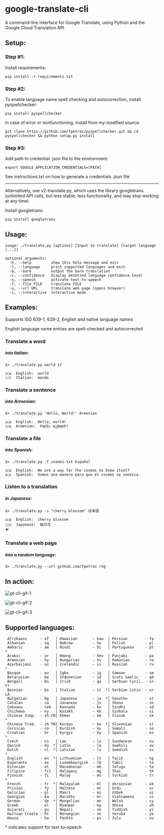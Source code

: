 # google-translate-cli
A command-line interface for Google Translate, using Python and the Google Cloud Translation API

## Setup:

### Step #1:

Install requirements:

`pip install -r requirements.txt`

### Step #2:

To enable language name spell checking and autocorrection, install pyspellchecker:

`pip install pyspellchecker`

in case of error or nonfunctioning, install from my modified source:

`git clone https://github.com/fpetras/pyspellchecker.git && cd pyspellchecker && python setup.py install`

### Step #3:

Add path to credential .json file to the environment:

`export GOOGLE_APPLICATION_CREDENTIALS=[PATH]`

See instructions.txt on how to generate a credentials .json file

---

Alternatively, use v2-translate.py, which uses the library googletrans
(unlimited API calls, but less stable, less functionality, and may stop working at any time)

Install googletrans:

`pip install googletrans`

## Usage:

```
usage: ./translate.py [options] [Input to translate] [target language [...]]

optional arguments:
  -h, --help         show this help message and exit
  -l, --language     print supported languages and exit
  -b, --bare         output the bare translation
  -c, --confidence   display detected language confidence level
  -s, --speech       activate text-to-speech
  -f, --file FILE    translate FILE
  -u, --url URL      translate web page (opens browser)
  -i, --interactive  interactive mode
```

## Examples:

Supports ISO 639-1, 639-2, English and native language names

English language name entries are spell-checked and autocorrected

### Translate a word
##### into Italian:

`$> ./translate.py world it`

```
🇬🇧  English:  world
🇮🇹  Italian:  mondo
```

### Translate a sentence
##### into Armenian:

`$> ./translate.py 'Hello, World!' Armenian`

```
🇬🇧  English:  Hello, world!
🇦🇲  Armenian:  Բարեւ աշխարհ!
```

### Translate a file
##### into Spanish:

`$> ./translate.py -f cosmos.txt Español`

```
🇬🇧  English:  We are a way for the cosmos to know itself
🇪🇸  Spanish:  Somos una manera para que el cosmos se conozca.
```

### Listen to a translation
##### in Japanese:

`$> ./translate.py -s "cherry blossom" 日本語`

```
🇬🇧  English:  cherry blossom
🇯🇵  Japanese:  桜の花
🔉
```
### Translate a web page
##### into a random language:

`$> ./translate.py --url github.com/fpetras rng`

## In action:

![gt-cli-gif-1](http://g.recordit.co/9NPmIu7osc.gif)

![gt-cli-gif-2](http://g.recordit.co/8oO2ZdQhTu.gif)

![gt-cli-gif-3](http://g.recordit.co/VFGu9RYOmc.gif)

## Supported languages:

     Afrikaans      - af   │ Hawaiian       - haw  │ Persian        - fa   
     Albanian       - sq   │ Hebrew         - he   │ Polish         - pl   
     Amharic        - am   │ Hindi          - hi   │ Portuguese     - pt  *
     Arabic         - ar   │ Hmong          - hmv  │ Punjabi        - pa   
     Armenian       - hy   │ Hungarian      - hu   │ Romanian       - ro   
     Azerbaijani    - az   │ Icelandic      - is   │ Russian        - ru  *
     Basque         - eu   │ Igbo           - ig   │ Samoan         - sm   
     Belarusian     - be   │ Indonesian     - id   │ Scots Gaelic   - gd   
     Bengali        - bn   │ Irish          - ga   │ Serbian Cyril. - sr-CY
     Bosnian        - bs   │ Italian        - it  *│ Serbian Latin  - sr-LA
     Bulgarian      - bg   │ Japanese       - ja  *│ Sesotho        - st   
     Catalan        - ca   │ Javanese       - jv   │ Shona          - sn   
     Cebuano        - ceb  │ Kannada        - kn   │ Sindhi         - sd   
     Chichewa       - ny   │ Kazakh         - kk   │ Sinhala        - si   
     Chinese Simp.  - zh-CN│ Khmer          - km   │ Slovak         - sk  *
     Chinese Trad.  - zh-TW│ Korean         - ko  *│ Slovenian      - sl   
     Corsican       - co   │ Kurdish        - ku   │ Somali         - so   
     Croatian       - hr   │ Kyrgyz         - ky   │ Spanish        - es  *
     Czech          - cs   │ Lao            - lo   │ Sundanese      - su   
     Danish         - da  *│ Latin          - la   │ Swahili        - sw   
     Dutch          - nl  *│ Latvian        - lv   │ Swedish        - sv  *
     English        - en  *│ Lithuanian     - lt   │ Tajik          - tg   
     Esperanto      - eo   │ Luxembourgish  - lb   │ Tamil          - ta   
     Estonian       - et   │ Macedonian     - mk   │ Telugu         - te   
     Filipino       - fil  │ Malagasy       - mg   │ Thai           - th   
     Finnish        - fi   │ Malay          - ms   │ Turkish        - tr  *
     French         - fr  *│ Malayalam      - ml   │ Ukrainian      - uk   
     Frisian        - fy   │ Maltese        - mt   │ Urdu           - ur   
     Galician       - gl   │ Maori          - mi   │ Uzbek          - uz   
     Georgian       - ka   │ Marathi        - mr   │ Vietnamese     - vi   
     German         - de  *│ Mongolian      - mn   │ Welsh          - cy   
     Greek          - el   │ Myanmar        - my   │ Xhosa          - xh   
     Gujarati       - gu   │ Nepali         - ne   │ Yiddish        - yi   
     Haitian Creole - ht   │ Norwegian      - no   │ Yoruba         - yo   
     Hausa          - ha   │ Pashto         - ps   │ Zulu           - zu   
     
\* indicates support for text-to-speech
